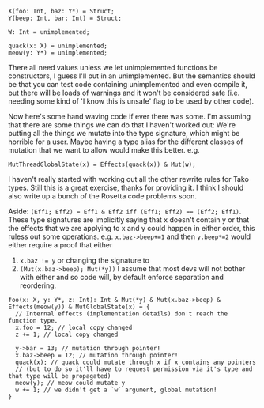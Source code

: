 ```
X(foo: Int, baz: Y*) = Struct;
Y(beep: Int, bar: Int) = Struct;

W: Int = unimplemented;

quack(x: X) = unimplemented;
meow(y: Y*) = unimplemented;
```
There all need values unless we let unimplemented functions be constructors,
I guess I'll put in an unimplemented.
But the semantics should be that you can test code containing unimplemented and even compile it,
but there will be loads of warnings and it won't be considered safe
(i.e. needing some kind of 'I know this is unsafe' flag to be used by other code).

Now here's some hand waving code if ever there was some.
I'm assuming that there are some things we can do that I haven't worked out:
We're putting all the things we mutate into the type signature, which might be horrible for a user.
Maybe having a type alias for the different classes of mutation that we want to allow would make this better.
e.g.
```
MutThreadGlobalState(x) = Effects(quack(x)) & Mut(w);
```

I haven't really started with working out all the other rewrite rules for Tako types.
Still this is a great exercise, thanks for providing it. I think I should also write up a bunch of
the Rosetta code problems soon.

Aside: `(Eff1; Eff2) = Eff1 & Eff2 iff (Eff1; Eff2) == (Eff2; Eff1)`.
These type signatures are implicitly saying that x doesn't contain y or that the effects that we are applying to x and y
could happen in either order, this ruless out some operations.
e.g. `x.baz->beep+=1` and then `y.beep*=2` would either require a proof that either
1. `x.baz != y`
or changing the signature to
2. `(Mut(x.baz->beep); Mut(*y))`
I assume that most devs will not bother with either and so code will, by default enforce separation and reordering.

```
foo(x: X, y: Y*, z: Int): Int & Mut(*y) & Mut(x.baz->beep) & Effects(meow(y)) & MutGlobalState(x) = {
  // Internal effects (implementation details) don't reach the function type.
  x.foo = 12; // local copy changed
  z += 1; // local copy changed

  y->bar = 13; // mutation through pointer!
  x.baz->beep = 12; // mutation through pointer!
  quack(x); // quack could mutate through x if x contains any pointers
  // (but to do so it'll have to request permission via it's type and that type will be propagated)
  meow(y); // meow could mutate y
  w += 1; // we didn't get a `w` argument, global mutation!
}
```
